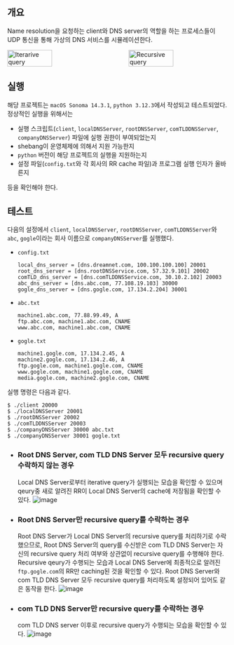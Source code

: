 ## 개요

Name resolution을 요청하는 client와 DNS server의 역할을 하는 프로세스들이 UDP 통신을 통해 가상의 DNS 서비스를 시뮬레이션한다.

<div style="display: flex; justify-content: space-between;">
    <img src="https://github.com/jiseokson/dns_simulation/assets/70203010/696a9742-9703-4bec-aebc-7a9d9f9537cb" alt="Iterarive query" width="45%">
    <img src="https://github.com/jiseokson/dns_simulation/assets/70203010/f8946326-dd63-4346-9b44-7cdee305a091" alt="Recursive query" width="45%">
</div>

## 실행

해당 프로젝트는 `macOS Sonoma 14.3.1`, `python 3.12.3`에서 작성되고 테스트되었다.
정상적인 실행을 위해서는

  - 실행 스크립트(`client`, `localDNSServer`, `rootDNSServer`, `comTLDDNSServer`, `companyDNSServer`) 파일에 실행 권한이 부여되었는지
  - shebang이 운영체제에 의해서 지원 가능한지
  - `python` 버전이 해당 프로젝트의 실행을 지원하는지
  - 설정 파일(`config.txt`와 각 회사의 RR cache 파일)과 프로그램 실행 인자가 올바른지

등을 확인해야 한다.

## 테스트

다음의 설정에서 `client`, `localDNSServer`, `rootDNSServer`, `comTLDDNSServer`와 `abc`, `gogle`이라는 회사 이름으로 `companyDNSServer`를 실행했다.

  - `config.txt`
    ```
    local_dns_server = [dns.dreamnet.com, 100.100.100.100] 20001
    root_dns_server = [dns.rootDNSService.com, 57.32.9.101] 20002
    comTLD_dns_server = [dns.comTLDDNSService.com, 30.10.2.102] 20003
    abc_dns_server = [dns.abc.com, 77.108.19.103] 30000
    gogle_dns_server = [dns.gogle.com, 17.134.2.204] 30001
    ```
  - `abc.txt`
    ```
    machine1.abc.com, 77.88.99.49, A
    ftp.abc.com, machine1.abc.com, CNAME
    www.abc.com, machine1.abc.com, CNAME
    ```
  - `gogle.txt`
    ```
    machine1.gogle.com, 17.134.2.45, A
    machine2.gogle.com, 17.134.2.46, A
    ftp.gogle.com, machine1.gogle.com, CNAME
    www.gogle.com, machine1.gogle.com, CNAME
    media.gogle.com, machine2.gogle.com, CNAME
    ```

실행 명령은 다음과 같다.
```
$ ./client 20000
$ ./localDNSServer 20001
$ ./rootDNSServer 20002
$ ./comTLDDNSServer 20003
$ ./companyDNSServer 30000 abc.txt
$ ./companyDNSServer 30001 gogle.txt
```

  - ### Root DNS Server, com TLD DNS Server 모두 recursive query 수락하지 않는 경우
    Local DNS Server로부터 iterative query가 실행되는 모습을 확인할 수 있으며 qeury중 새로 알려진 RR이 Local DNS Server의 cache에 저장됨을 확인할 수 있다.
    ![image](https://github.com/jiseokson/dns_simulation/assets/70203010/1b31b352-9a58-4a04-b26d-076941b2c6cb)
  - ### Root DNS Server만 recursive query를 수락하는 경우
    Root DNS Server가 Local DNS Server의 recursive query를 처리하기로 수락했으므로, Root DNS Server의 query를 수신받은 com TLD DNS Server는 자신의 recursive query 처리 여부와 상관없이 recursive query를 수행해야 한다. Recursive qeury가 수행되는 모습과 Local DNS Server에 최종적으로 알려진 `ftp.gogle.com`의 RR만 caching된 것을 확인할 수 있다. Root DNS Server와 com TLD DNS Server 모두 recursive query를 처리하도록 설정되어 있어도 같은 동작을 한다.
    ![image](https://github.com/jiseokson/dns_simulation/assets/70203010/17c21491-e96e-4493-88b9-9408739791c1)
  - ### com TLD DNS Server만 recursive query를 수락하는 경우
    com TLD DNS server 이후로 recursive query가 수행되는 모습을 확인할 수 있다.
    ![image](https://github.com/jiseokson/dns_simulation/assets/70203010/0da57259-c500-425e-abb5-b2cc53e4b17c)




